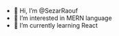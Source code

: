 - 👋 Hi, I’m @SezarRaouf
- 👀 I’m interested in MERN language
- 🌱 I’m currently learning React


<!---
SezarRaouf/SezarRaouf is a ✨ special ✨ repository because its `README.md` (this file) appears on your GitHub profile.
You can click the Preview link to take a look at your changes.
--->

